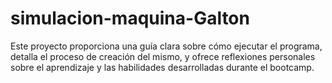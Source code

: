 # simulacion-maquina-Galton
Este proyecto proporciona una guía clara sobre cómo ejecutar el programa, detalla el proceso de creación del mismo, y ofrece reflexiones personales sobre el aprendizaje y las habilidades desarrolladas durante el bootcamp.
